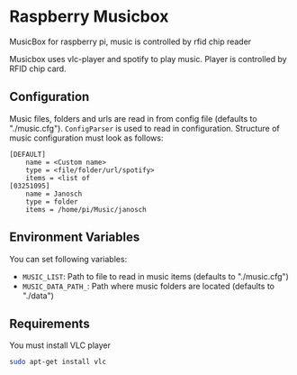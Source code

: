# Raspberry Musicbox

MusicBox for raspberry pi, music is controlled by rfid chip reader

Musicbox uses vlc-player and spotify to play music.
Player is controlled by RFID chip card.

## Configuration

Music files, folders and urls are read in from config file (defaults to "./music.cfg").
`ConfigParser` is used to read in configuration.
Structure of music configuration must look as follows:

```
[DEFAULT]
    name = <Custom name>
    type = <file/folder/url/spotify>
    items = <list of 
[03251095]
    name = Janosch
    type = folder
    items = /home/pi/Music/janosch
```

## Environment Variables

You can set following variables:
* `MUSIC_LIST`: Path to file to read in music items (defaults to "./music.cfg") 
* `MUSIC_DATA_PATH_`: Path where music folders are located (defaults to "./data") 

## Requirements

You must install VLC player
```bash
sudo apt-get install vlc
```
